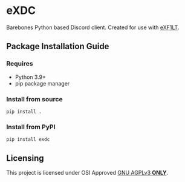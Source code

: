 # eXDC
Barebones Python based Discord client. Created for use with [eXF1LT](https://github.com/eXhumer/pyeXF1LT).

## Package Installation Guide
### Requires
* Python 3.9+
* pip package manager

### Install from source
```console
pip install .
```

### Install from PyPI
```console
pip install exdc
```

## Licensing
This project is licensed under OSI Approved [GNU AGPLv3 **ONLY**](./COPYING).
